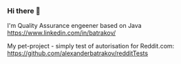 ### Hi there 👋

I'm Quality Assurance engeener based on Java https://www.linkedin.com/in/batrakov/

My pet-project - simply test of autorisation for Reddit.com:
https://github.com/alexanderbatrakov/redditTests
